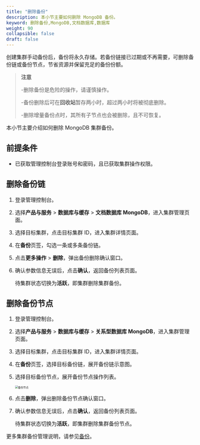 ```yaml
---
title: "删除备份"
description: 本小节主要如何删除 MongoDB 备份。 
keyword: 删除备份,MongoDB,文档数据库,数据库
weight: 90
collapsible: false
draft: false
---
```




创建集群手动备份后，备份将永久存储。若备份链接已过期或不再需要，可删除备份链或备份节点，节省资源并保留充足的备份份额。

> **注意**
> 
> -删除备份是危险的操作，请谨慎操作。
> 
> -备份删除后可在**回收站**暂存两小时，超过两小时将被彻底删除。
> 
> -删除增量备份点时，其所有子节点也会被删除，且不可恢复。

本小节主要介绍如何删除 MongoDB 集群备份。

## 前提条件

- 已获取管理控制台登录账号和密码，且已获取集群操作权限。

## 删除备份链

1. 登录管理控制台。
2. 选择**产品与服务** > **数据库与缓存** > **文档数据库 MongoDB**，进入集群管理页面。
3. 选择目标集群，点击目标集群 ID，进入集群详情页面。
4. 在**备份**页签，勾选一条或多条备份链。
5. 点击**更多操作** > **删除**，弹出备份删除确认窗口。
6. 确认参数信息无误后，点击**确认**，返回备份列表页面。

   待集群状态切换为**活跃**，即集群删除集群备份。

## 删除备份节点

1. 登录管理控制台。
2. 选择**产品与服务** > **数据库与缓存** > **关系型数据库 MongoDB**，进入集群管理页面。
3. 选择目标集群，点击目标集群 ID，进入集群详情页面。
4. 在**备份**页签，选择目标备份链，展开备份链示意图。
5. 选择目标备份节点，展开备份节点操作列表。
   
   <img src="../../../_images/backup_delete.png" alt="备份节点" style="zoom:50%;" />

6. 点击**删除**，弹出删除备份节点确认窗口。

7. 确认参数信息无误后，点击**确认**，返回备份列表页面。

   待集群状态切换为**活跃**，即集群删除集群备份节点。

更多集群备份管理说明，请参见[备份](/storage/backup/)。
